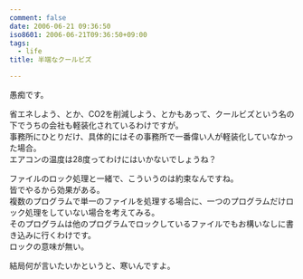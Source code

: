 ```yaml
---
comment: false
date: 2006-06-21 09:36:50
iso8601: 2006-06-21T09:36:50+09:00
tags:
  - life
title: 半端なクールビズ

---
```


<div class="entry-body">
  <p>愚痴です。</p>

  <p>省エネしよう、とか、CO2を削減しよう、とかもあって、クールビズという名の下でうちの会社も軽装化されているわけですが。<br />
    事務所にひとりだけ、具体的にはその事務所で一番偉い人が軽装化していなかった場合。<br />
    エアコンの温度は28度ってわけにはいかないでしょうね？</p>

  <p>ファイルのロック処理と一緒で、こういうのは約束なんですね。<br />
    皆でやるから効果がある。<br />
    複数のプログラムで単一のファイルを処理する場合に、一つのプログラムだけロック処理をしていない場合を考えてみる。<br />
    そのプログラムは他のプログラムでロックしているファイルでもお構いなしに書き込みに行くわけです。<br />
    ロックの意味が無い。</p>

  <p>結局何が言いたいかというと、寒いんですよ。</p>
</div>
